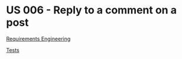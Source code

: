 # US 006 - Reply to a comment on a post

[Requirements Engineering](01.requirements-engineering/readme.md)

[Tests](02.tests/readme.md)
